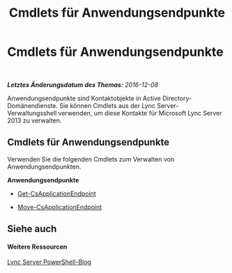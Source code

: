 ﻿---
title: Cmdlets für Anwendungsendpunkte
TOCTitle: Cmdlets für Anwendungsendpunkte
ms:assetid: 940e7d52-1fd0-4f7e-a116-ac5501477fb0
ms:mtpsurl: https://technet.microsoft.com/de-de/library/Gg415665(v=OCS.15)
ms:contentKeyID: 49294782
ms.date: 12/10/2016
mtps_version: v=OCS.15
ms.translationtype: HT
---

# Cmdlets für Anwendungsendpunkte

 

_**Letztes Änderungsdatum des Themas:** 2016-12-08_

Anwendungsendpunkte sind Kontaktobjekte in Active Directory-Domänendienste. Sie können Cmdlets aus der Lync Server-Verwaltungsshell verwenden, um diese Kontakte für Microsoft Lync Server 2013 zu verwalten.

## Cmdlets für Anwendungsendpunkte

Verwenden Sie die folgenden Cmdlets zum Verwalten von Anwendungsendpunkten.

**Anwendungsendpunkte**

  -   
    [Get-CsApplicationEndpoint](get-csapplicationendpoint.md)

  -   
    [Move-CsApplicationEndpoint](move-csapplicationendpoint.md)

## Siehe auch

#### Weitere Ressourcen

[Lync Server PowerShell-Blog](http://go.microsoft.com/fwlink/?linkid=203150%26clcid=0x407)

